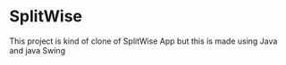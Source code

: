 # SplitWise
This project is kind of clone of SplitWise App but this is made using Java and java Swing 
